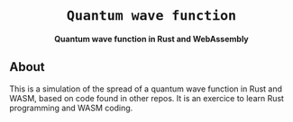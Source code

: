 <div align="center">
  <h1><code>Quantum wave function</code></h1>
  <strong>Quantum wave function in Rust and WebAssembly</strong>
</div>

## About

This is a simulation of the spread of a quantum wave function in Rust and WASM, based on code found in other repos.
It is an exercice to learn Rust programming and WASM coding.
